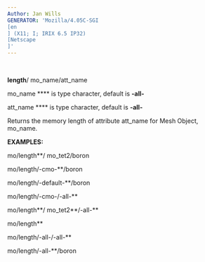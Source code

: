 ```yaml
---
Author: Jan Wills
GENERATOR: 'Mozilla/4.05C-SGI 
[en
] (X11; I; IRIX 6.5 IP32) 
[Netscape
]'
---
```


 

**length**/ mo\_name/att\_name

mo\_name **** is type character, default is **-all-**

att\_name **** is type character, default is **-all-**

Returns the memory length of attribute att\_name for Mesh Object,
mo\_name.

 **EXAMPLES:**

  mo/length**/ mo\_tet2/boron

  mo/length/-cmo-**/boron

  mo/length/-default-**/boron

  mo/length/-cmo-/-all-**

  mo/length**/ mo\_tet2**/-all-**

  mo/length**

  mo/length/-all-/-all-**

  mo/length/-all-**/boron
